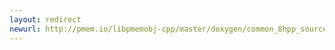 ```yaml
---
layout: redirect
newurl: http://pmem.io/libpmemobj-cpp/master/doxygen/common_8hpp_source.html
---
```

